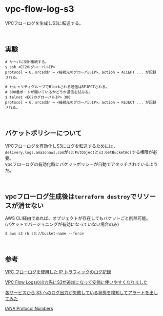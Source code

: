 # vpc-flow-log-s3
VPCフローログを生成しS3に転送する。  

<br />

## 実験
```
# サーバにSSH接続する。
$ ssh <EC2のグローバルIP>
protocol → 6、srcaddr → <接続元のグローバルIP>、action → ACCEPT ... が記録される。

# セキュリティグループでBlockされる通信はREJECTされる。
# 300番ポートが開いているかどうか通信を試みる。
$ telnet <EC2のグローバルIP> 300
protocol → 6、srcaddr → <接続元のグローバルIP>、action → REJECT ... が記録される。
```

<br />

## バケットポリシーについて
VPCフローログを有効化しS3にログを転送するためには、
`delivery.logs.amazonaws.com`が`s3:PutObject`と`s3:GetBucketAcl`する権限が必要。  
vpcフローログの有効化時にバケットポリシーが自動でアタッチされているようだ。   

<br />

## vpcフローログ生成後は`terraform destroy`でリソースが消せない

AWS CLI経由であれば、オブジェクトが存在してもバケットごと削除可能。  
(バケットでバージョニングが有効になっていない場合のみ)

```
$ aws s3 rb s3://bucket-name --force
```

<br />

## 参考
[VPC フローログを使用した IP トラフィックのログ記録](https://docs.aws.amazon.com/ja_jp/vpc/latest/userguide/flow-logs.html)

[VPC Flow Logsの出力先にS3が追加になって安価に使いやすくなりました](https://dev.classmethod.jp/articles/vpcflowlogs_to_s3/)

[各サービスから S3 へのログ出力が失敗している状態を検知してアラートを出してみた](https://dev.classmethod.jp/articles/catch-s3-delivery-log-put-error/)

[IANA Protocol Numbers](https://www.iana.org/assignments/protocol-numbers/protocol-numbers.xhtml)
